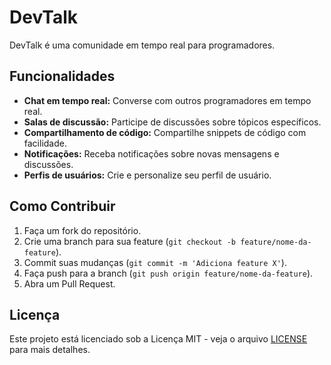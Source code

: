 # DevTalk

DevTalk é uma comunidade em tempo real para programadores.

## Funcionalidades

- **Chat em tempo real:** Converse com outros programadores em tempo real.
- **Salas de discussão:** Participe de discussões sobre tópicos específicos.
- **Compartilhamento de código:** Compartilhe snippets de código com facilidade.
- **Notificações:** Receba notificações sobre novas mensagens e discussões.
- **Perfis de usuários:** Crie e personalize seu perfil de usuário.

## Como Contribuir

1. Faça um fork do repositório.
2. Crie uma branch para sua feature (`git checkout -b feature/nome-da-feature`).
3. Commit suas mudanças (`git commit -m 'Adiciona feature X'`).
4. Faça push para a branch (`git push origin feature/nome-da-feature`).
5. Abra um Pull Request.

## Licença

Este projeto está licenciado sob a Licença MIT - veja o arquivo [LICENSE](LICENSE) para mais detalhes.
